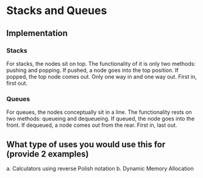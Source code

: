 # Stacks and Queues

## Implementation

### Stacks
For stacks, the nodes sit on top. The functionality of it is only two methods: pushing and popping. If pushed, a node goes into the top position. If popped, the top node comes out. Only one way in and one way out. First in, first out.

### Queues
For queues, the nodes conceptually sit in a line. The functionality rests on two methods: queueing and dequeueing. If queued, the node goes into the front. If dequeued, a node comes out from the rear. First in, last out.

## What type of uses you would use this for (provide 2 examples)
a. Calculators using reverse Polish notation
b. Dynamic Memory Allocation
